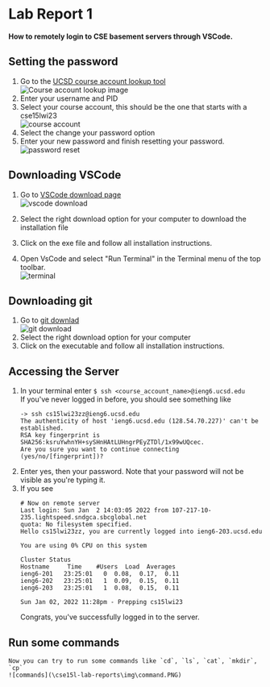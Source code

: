 # Lab Report 1 
**How to remotely login to CSE basement servers through VSCode.**  

## Setting the password 
1. Go to the [UCSD course account lookup tool](https://sdacs.ucsd.edu/~icc/index.php)   
    ![Course account lookup image](\cse15l-lab-reports\img\lookup.png)    
2. Enter your username and PID  
3. Select your course account, this should be the one that starts with a cse15lwi23    
    ![course account](\cse15l-lab-reports\img\course_account.png)    
4. Select the change your password option    
5. Enter your new password and finish resetting your password.    
    ![password reset](\cse15l-lab-reports\img\password.PNG)    
    
## Downloading VSCode
1. Go to [VSCode download page](https://code.visualstudio.com/download)    
    ![vscode download](\cse15l-lab-reports\img\download2.PNG)    
    
2. Select the right download option for your computer to download the installation file    
3. Click on the exe file and follow all installation instructions.    
4. Open VsCode and select "Run Terminal" in the Terminal menu of the top toolbar.    
    ![terminal](\cse15l-lab-reports\img\select_terminal.png)    
    
## Downloading git
1. Go to [git downlad](https://git-scm.com/downloads)    
    ![git download](\cse15l-lab-reports\img\git.PNG)    
2. Select the right download option for your computer   
3. Click on the executable and follow all installation instructions.

## Accessing the Server
1. In your terminal enter `$ ssh <course_account_name>@ieng6.ucsd.edu`    
   If you've never logged in before, you should see something like     
    ```git bash
    -> ssh cs15lwi23zz@ieng6.ucsd.edu 
    The authenticity of host 'ieng6.ucsd.edu (128.54.70.227)' can't be established. 
    RSA key fingerprint is SHA256:ksruYwhnYH+sySHnHAtLUHngrPEyZTDl/1x99wUQcec. 
    Are you sure you want to continue connecting (yes/no/[fingerprint])? 
    ```
2. Enter yes, then your password. Note that your password will not be visible as you're typing it.
3. If you see 
    ```
    # Now on remote server
    Last login: Sun Jan  2 14:03:05 2022 from 107-217-10-235.lightspeed.sndgca.sbcglobal.net
    quota: No filesystem specified.
    Hello cs15lwi23zz, you are currently logged into ieng6-203.ucsd.edu

    You are using 0% CPU on this system

    Cluster Status 
    Hostname     Time    #Users  Load  Averages  
    ieng6-201   23:25:01   0  0.08,  0.17,  0.11
    ieng6-202   23:25:01   1  0.09,  0.15,  0.11
    ieng6-203   23:25:01   1  0.08,  0.15,  0.11

    Sun Jan 02, 2022 11:28pm - Prepping cs15lwi23
    ```
    Congrats, you've successfully logged in to the server.
    
## Run some commands
    Now you can try to run some commands like `cd`, `ls`, `cat`, `mkdir`, `cp`
    ![commands](\cse15l-lab-reports\img\command.PNG)    

